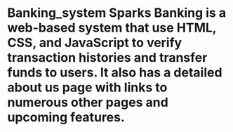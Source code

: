 # Banking_system Sparks Banking is a web-based system that use HTML, CSS, and JavaScript to verify transaction histories and transfer funds to users. It also has a detailed about us page with links to numerous other pages and upcoming features.
